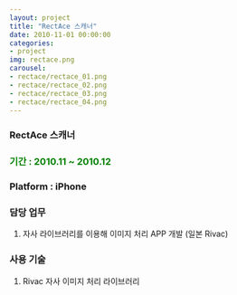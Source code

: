 ```yaml
---
layout: project
title: "RectAce 스캐너"
date: 2010-11-01 00:00:00
categories:
- project
img: rectace.png
carousel:
- rectace/rectace_01.png
- rectace/rectace_02.png
- rectace/rectace_03.png
- rectace/rectace_04.png
---
```


### RectAce 스캐너

### <font color="green">기간 : 2010.11 ~ 2010.12</font>

### Platform : iPhone

### 담당 업무

1. 자사 라이브러리를 이용해 이미지 처리 APP 개발 (일본 Rivac)

### 사용 기술

1. Rivac 자사 이미지 처리 라이브러리
